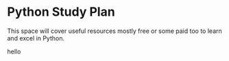 # Python Study Plan
This space will cover useful resources mostly free or some paid too to learn and excel in Python.

hello
